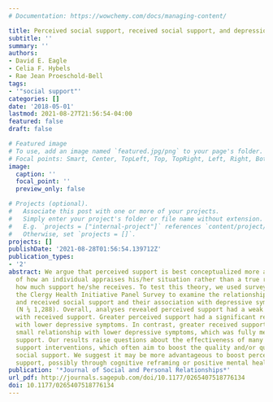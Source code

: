 ```yaml
---
# Documentation: https://wowchemy.com/docs/managing-content/

title: Perceived social support, received social support, and depression among clergy
subtitle: ''
summary: ''
authors:
- David E. Eagle
- Celia F. Hybels
- Rae Jean Proeschold-Bell
tags:
- '"social support"'
categories: []
date: '2018-05-01'
lastmod: 2021-08-27T21:56:54-04:00
featured: false
draft: false

# Featured image
# To use, add an image named `featured.jpg/png` to your page's folder.
# Focal points: Smart, Center, TopLeft, Top, TopRight, Left, Right, BottomLeft, Bottom, BottomRight.
image:
  caption: ''
  focal_point: ''
  preview_only: false

# Projects (optional).
#   Associate this post with one or more of your projects.
#   Simply enter your project's folder or file name without extension.
#   E.g. `projects = ["internal-project"]` references `content/project/deep-learning/index.md`.
#   Otherwise, set `projects = []`.
projects: []
publishDate: '2021-08-28T01:56:54.139712Z'
publication_types:
- '2'
abstract: We argue that perceived support is best conceptualized more as a measure
  of how an individual appraises his/her situation rather than a true reflection of
  how much support he/she receives. To test this theory, we used survey data from
  the Clergy Health Initiative Panel Survey to examine the relationship between perceived
  and received social support and their association with depressive symptoms in clergy
  (N ¼ 1,288). Overall, analyses revealed perceived support had a weak association
  with received support. Greater perceived support had a significant relationship
  with lower depressive symptoms. In contrast, greater received support had only a
  small relationship with lower depressive symptoms, which was fully mediated by perceived
  support. Our results raise questions about the effectiveness of many clergy social
  support interventions, which often aim to boost the quality and/or quantity of received
  social support. We suggest it may be more advantageous to boost perceptions of social
  support, possibly through cognitive reframing or positive mental health interventions.
publication: '*Journal of Social and Personal Relationships*'
url_pdf: http://journals.sagepub.com/doi/10.1177/0265407518776134
doi: 10.1177/0265407518776134
---
```

